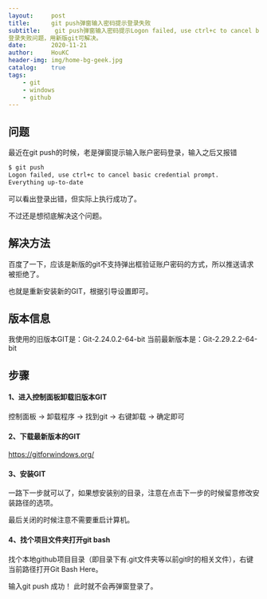 ```yaml
---
layout:     post
title:      git push弹窗输入密码提示登录失败
subtitle:    git push弹窗输入密码提示Logon failed, use ctrl+c to cancel basic credential prompt.
登录失败问题，用新版git可解决。
date:       2020-11-21
author:     HouKC
header-img: img/home-bg-geek.jpg
catalog:    true
tags:
    - git
    - windows
    - github
---
```



## 问题
最近在git push的时候，老是弹窗提示输入账户密码登录，输入之后又报错
```bash
$ git push
Logon failed, use ctrl+c to cancel basic credential prompt.
Everything up-to-date
```
可以看出登录出错，但实际上执行成功了。

不过还是想彻底解决这个问题。

## 解决方法
百度了一下，应该是新版的git不支持弹出框验证账户密码的方式，所以推送请求被拒绝了。

也就是重新安装新的GIT，根据引导设置即可。

## 版本信息
我使用的旧版本GIT是：Git-2.24.0.2-64-bit
当前最新版本是：Git-2.29.2.2-64-bit

## 步骤
#### 1、进入控制面板卸载旧版本GIT
控制面板 -> 卸载程序 -> 找到git -> 右键卸载 -> 确定即可

#### 2、下载最新版本的GIT
https://gitforwindows.org/

#### 3、安装GIT
一路下一步就可以了，如果想安装别的目录，注意在点击下一步的时候留意修改安装路径的选项。

最后关闭的时候注意不需要重启计算机。

#### 4、找个项目文件夹打开git bash
找个本地github项目目录（即目录下有.git文件夹等以前git时的相关文件），右键当前路径打开Git Bash Here。

输入git push
成功！
此时就不会再弹窗登录了。